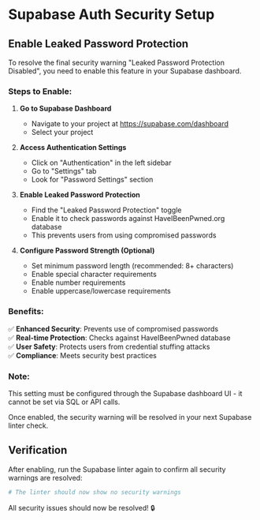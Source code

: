 # Supabase Auth Security Setup

## Enable Leaked Password Protection

To resolve the final security warning "Leaked Password Protection Disabled", you need to enable this feature in your Supabase dashboard.

### Steps to Enable:

1. **Go to Supabase Dashboard**
   - Navigate to your project at https://supabase.com/dashboard
   - Select your project

2. **Access Authentication Settings**
   - Click on "Authentication" in the left sidebar
   - Go to "Settings" tab
   - Look for "Password Settings" section

3. **Enable Leaked Password Protection**
   - Find the "Leaked Password Protection" toggle
   - Enable it to check passwords against HaveIBeenPwned.org database
   - This prevents users from using compromised passwords

4. **Configure Password Strength (Optional)**
   - Set minimum password length (recommended: 8+ characters)
   - Enable special character requirements
   - Enable number requirements
   - Enable uppercase/lowercase requirements

### Benefits:

✅ **Enhanced Security**: Prevents use of compromised passwords  
✅ **Real-time Protection**: Checks against HaveIBeenPwned database  
✅ **User Safety**: Protects users from credential stuffing attacks  
✅ **Compliance**: Meets security best practices  

### Note:

This setting must be configured through the Supabase dashboard UI - it cannot be set via SQL or API calls.

Once enabled, the security warning will be resolved in your next Supabase linter check.

## Verification

After enabling, run the Supabase linter again to confirm all security warnings are resolved:

```bash
# The linter should now show no security warnings
```

All security issues should now be resolved! 🔒 